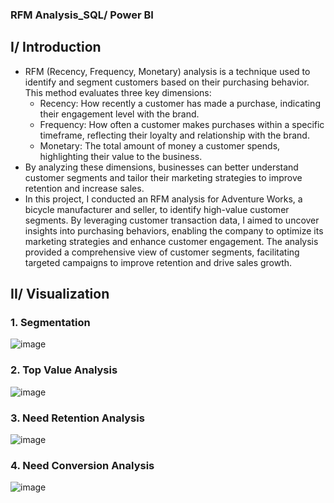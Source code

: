 ### RFM Analysis_SQL/ Power BI
## I/ Introduction
- RFM (Recency, Frequency, Monetary) analysis is a technique used to identify and segment customers based on their purchasing behavior. This method evaluates three key dimensions:
  + Recency: How recently a customer has made a purchase, indicating their engagement level with the brand.
  + Frequency: How often a customer makes purchases within a specific timeframe, reflecting their loyalty and relationship with the brand.
  + Monetary: The total amount of money a customer spends, highlighting their value to the business.
- By analyzing these dimensions, businesses can better understand customer segments and tailor their marketing strategies to improve retention and increase sales.
- In this project, I conducted an RFM analysis for Adventure Works, a bicycle manufacturer and seller, to identify high-value customer segments. By leveraging customer transaction data, I aimed to uncover insights into purchasing behaviors, enabling the company to optimize its marketing strategies and enhance customer engagement. The analysis provided a comprehensive view of customer segments, facilitating targeted campaigns to improve retention and drive sales growth.
## II/ Visualization
### 1. Segmentation
![image](https://github.com/user-attachments/assets/74f7db09-04d8-4a6c-bb7e-7f6b234d84ed)
### 2. Top Value Analysis
![image](https://github.com/user-attachments/assets/ecd344e4-9fe1-410b-a8f8-ab62d4901641)
### 3. Need Retention Analysis
![image](https://github.com/user-attachments/assets/5b340744-a816-48ab-9693-fddd28a19965)
### 4. Need Conversion Analysis
![image](https://github.com/user-attachments/assets/be12063f-68c8-4f3f-b21b-7fcc7bc7ade9)
